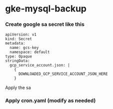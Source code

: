 # gke-mysql-backup

### Create google sa secret like this

```
apiVersion: v1
kind: Secret
metadata:
  name: gcs-key
  namespace: default
type: Opaque
stringData:
  gcp_service_account.json: |
    {
      DOWNLOADED_GCP_SERVICE_ACCOUNT_JSON_HERE
    }
```

Apply the sa

### Apply cron.yaml (modify as needed)